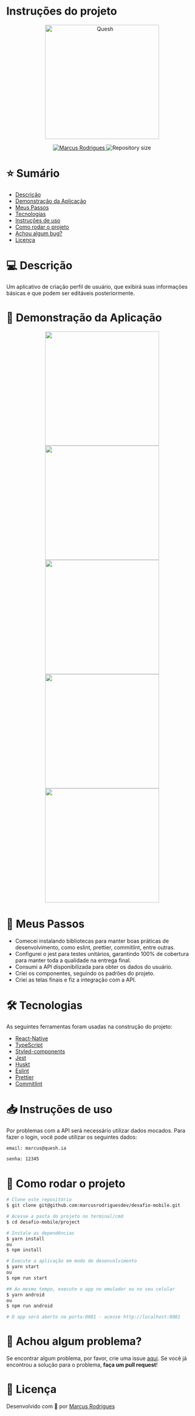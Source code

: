 # Instruções do projeto
<p align="center">
  <img src="./src/assets/logo.png" alt="Quesh" width="300"/>
</p>
<p align="center">	
   <a href="https://www.linkedin.com/in/marcusrodriguesdev">
      <img alt="Marcus Rodrigues" src="https://img.shields.io/badge/-Marcus%20Rodrigues-42C1C7?style=flat&logo=Linkedin&logoColor=white" />
   </a>
  <img alt="Repository size" src="https://img.shields.io/github/repo-size/marcusrodriguesdev/desafio-mobile?color=42C1C7">
</p>

# ⭐ Sumário

* [Descrição](#descricão)
* [Demonstração da Aplicação](#demonstracao-da-aplicacao)
* [Meus Passos](#meus-passos)
* [Tecnologias](#Tecnologias)
* [Instruções de uso](#instruções-de-uso)
* [Como rodar o projeto](#como-rodar-o-projeto)
* [Achou algum bug?](#problema)
* [Licença](#licença)

# 💻 Descrição
Um aplicativo de criação perfil de usuário, que exibirá suas informações básicas e que podem ser editáveis posteriormente.


# 📱 Demonstração da Aplicação
<p align="center">
  <img src="./src/assets/screen1.png" alt="" width="300"/>
  <img src="./src/assets/screen2.png" alt="" width="300"/>
  <img src="./src/assets/screen3.png" alt="" width="300"/>
  <img src="./src/assets/screen4.png" alt="" width="300"/>
  <img src="./src/assets/screen5.png" alt="" width="300"/>
</p>

# 🚀 Meus Passos
 - Comecei instalando bibliotecas para manter boas práticas de desenvolvimento, como eslint, prettier, commitlint, entre outras.
 - Configurei o jest para testes unitários, garantindo 100% de cobertura para manter toda a qualidade na entrega final.
 - Consumi a API disponibilizada para obter os dados do usuário.
 - Criei os componentes, seguindo os padrões do projeto.
 - Criei as telas finais e fiz a integração com a API.

# 🛠 Tecnologias
As seguintes ferramentas foram usadas na construção do projeto:
* [React-Native](https://reactnative.dev/)
* [TypeScript](https://www.typescriptlang.org/)
* [Styled-components](https://styled-components.com/)
* [Jest](https://jestjs.io/pt-BR/)
* [Huskt](https://typicode.github.io/husky/#/)
* [Eslint](https://eslint.org/)
* [Prettier](https://prettier.io/)
* [Commitlint](https://commitlint.js.org/#/)

# 📥 Instruções de uso
Por problemas com a API será necessário utilizar dados mocados. Para fazer o login, você pode utilizar os seguintes dados:
```bash
email: marcus@quesh.ia

senha: 12345
```


# 🚀 Como rodar o projeto

```bash
# Clone este repositório
$ git clone git@github.com:marcusrodriguesdev/desafio-mobile.git

# Acesse a pasta do projeto no terminal/cmd
$ cd desafio-mobile/project

# Instale as dependências
$ yarn install
ou
$ npm install

# Execute a aplicação em modo de desenvolvimento
$ yarn start
ou
$ npm run start

## Ao mesmo tempo, execute o app no emulador ou no seu celular
$ yarn android
ou
$ npm run android

# O app será aberto na porta:8081 - acesse http://localhost:8081
```

# 🐛 Achou algum problema?
Se encontrar algum problema, por favor, crie uma issue [aqui](https://github.com/marcusrodriguesdev/desafio-mobile/issues/). Se você já encontrou a solução para o problema, **faça um pull request**!


# 📝 Licença
Desenvolvido com 💙 por [Marcus Rodrigues](https://www.linkedin.com/in/marcusrodriguesdev)